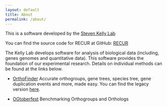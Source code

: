 ```yaml
---
layout: default
title: About
permalink: /about/
---
```



This is a software developed by the [Steven Kelly Lab](http://www.stevekellylab.com/)

You can find the source code for RECUR at GitHub:
[RECUR](https://github.com/OrthoFinder/RECUR)

The Kelly Lab develops software for analysis of biological data (including, genes genomes and quantitative data). This software provides the foundation of our experimental research. Details on individual methods can be found at the links below.
- [OrthoFinder](https://github.com/OrthoFinder/OrthoFinder) 
Accurate orthogroups, gene trees, species tree, gene duplication events and more, made easy.
You can find the legacy version [here](https://github.com/OrthoFinder/OrthoFinder).

- [OGtoberfest](https://github.com/OrthoFinder/OGtoberfest)
Benchmarking Orthogroups and Orthologs
